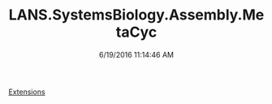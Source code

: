 ﻿---
title: LANS.SystemsBiology.Assembly.MetaCyc
date: 6/19/2016 11:14:46 AM
---

[Extensions](T-LANS.SystemsBiology.Assembly.MetaCyc.Extensions.html)
